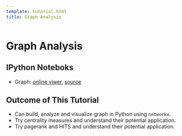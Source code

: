 ```yaml
---
template: tutorial.html
title: Graph Analysis
---
```


# Graph Analysis

## IPython Noteboks

   * Graph:
   [online viwer](http://nbviewer.ipython.org/urls/course.ie.cuhk.edu.hk/~engg4030/tutorial/tutorial10/Graph-Analysis.ipynb),
   [source](https://course.ie.cuhk.edu.hk/~engg4030/tutorial/tutorial10/Graph-Analysis.ipynb)

## Outcome of This Tutorial

   * Can build, analyze and visualize graph in Python using `networkx`.
   * Try centrality measures and understand their potential application.
   * Try pagerank and HITS and understand their potential application.
